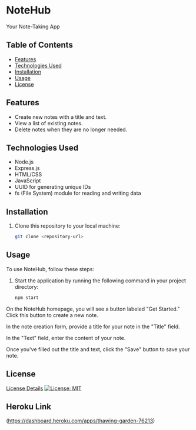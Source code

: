 # NoteHub

Your Note-Taking App

## Table of Contents

- [Features](#features)
- [Technologies Used](#technologies-used)
- [Installation](#installation)
- [Usage](#usage)
- [License](#license)

## Features

- Create new notes with a title and text.
- View a list of existing notes.
- Delete notes when they are no longer needed.

## Technologies Used

- Node.js
- Express.js
- HTML/CSS
- JavaScript
- UUID for generating unique IDs
- fs (File System) module for reading and writing data

## Installation

1. Clone this repository to your local machine:

   ```bash
   git clone <repository-url>
   ```

## Usage

To use NoteHub, follow these steps:

1. Start the application by running the following command in your project directory:

   ```bash
   npm start
   ```

On the NoteHub homepage, you will see a button labeled "Get Started." Click this button to create a new note.

In the note creation form, provide a title for your note in the "Title" field.

In the "Text" field, enter the content of your note.

Once you've filled out the title and text, click the "Save" button to save your note.

## License

[License Details](https://opensource.org/licenses/MIT)
[![License: MIT](https://img.shields.io/badge/License-MIT-yellow.svg)](https://opensource.org/licenses/MIT)

## Heroku Link

(https://dashboard.heroku.com/apps/thawing-garden-76213)
